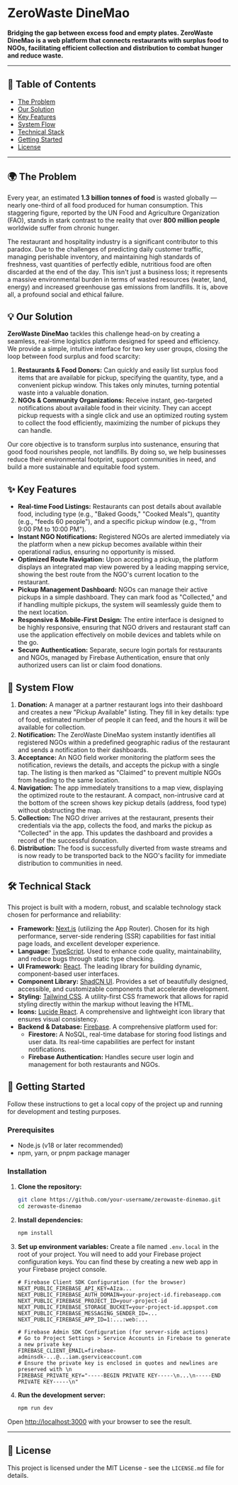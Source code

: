 # ZeroWaste DineMao

**Bridging the gap between excess food and empty plates. ZeroWaste DineMao is a web platform that connects restaurants with surplus food to NGOs, facilitating efficient collection and distribution to combat hunger and reduce waste.**

---

## 📜 Table of Contents

- [The Problem](#-the-problem)
- [Our Solution](#-our-solution)
- [Key Features](#-key-features)
- [System Flow](#-system-flow)
- [Technical Stack](#-technical-stack)
- [Getting Started](#-getting-started)
- [License](#-license)

---

## 🌍 The Problem

Every year, an estimated **1.3 billion tonnes of food** is wasted globally — nearly one-third of all food produced for human consumption. This staggering figure, reported by the UN Food and Agriculture Organization (FAO), stands in stark contrast to the reality that over **800 million people** worldwide suffer from chronic hunger.

The restaurant and hospitality industry is a significant contributor to this paradox. Due to the challenges of predicting daily customer traffic, managing perishable inventory, and maintaining high standards of freshness, vast quantities of perfectly edible, nutritious food are often discarded at the end of the day. This isn't just a business loss; it represents a massive environmental burden in terms of wasted resources (water, land, energy) and increased greenhouse gas emissions from landfills. It is, above all, a profound social and ethical failure.

## 💡 Our Solution

**ZeroWaste DineMao** tackles this challenge head-on by creating a seamless, real-time logistics platform designed for speed and efficiency. We provide a simple, intuitive interface for two key user groups, closing the loop between food surplus and food scarcity:

1.  **Restaurants & Food Donors:** Can quickly and easily list surplus food items that are available for pickup, specifying the quantity, type, and a convenient pickup window. This takes only minutes, turning potential waste into a valuable donation.
2.  **NGOs & Community Organizations:** Receive instant, geo-targeted notifications about available food in their vicinity. They can accept pickup requests with a single click and use an optimized routing system to collect the food efficiently, maximizing the number of pickups they can handle.

Our core objective is to transform surplus into sustenance, ensuring that good food nourishes people, not landfills. By doing so, we help businesses reduce their environmental footprint, support communities in need, and build a more sustainable and equitable food system.

## ✨ Key Features

-   **Real-time Food Listings:** Restaurants can post details about available food, including type (e.g., "Baked Goods," "Cooked Meals"), quantity (e.g., "feeds 60 people"), and a specific pickup window (e.g., "from 9:00 PM to 10:00 PM").
-   **Instant NGO Notifications:** Registered NGOs are alerted immediately via the platform when a new pickup becomes available within their operational radius, ensuring no opportunity is missed.
-   **Optimized Route Navigation:** Upon accepting a pickup, the platform displays an integrated map view powered by a leading mapping service, showing the best route from the NGO's current location to the restaurant.
-   **Pickup Management Dashboard:** NGOs can manage their active pickups in a simple dashboard. They can mark food as "Collected," and if handling multiple pickups, the system will seamlessly guide them to the next location.
-   **Responsive & Mobile-First Design:** The entire interface is designed to be highly responsive, ensuring that NGO drivers and restaurant staff can use the application effectively on mobile devices and tablets while on the go.
-   **Secure Authentication:** Separate, secure login portals for restaurants and NGOs, managed by Firebase Authentication, ensure that only authorized users can list or claim food donations.

## 🔄 System Flow

1.  **Donation:** A manager at a partner restaurant logs into their dashboard and creates a new "Pickup Available" listing. They fill in key details: type of food, estimated number of people it can feed, and the hours it will be available for collection.
2.  **Notification:** The ZeroWaste DineMao system instantly identifies all registered NGOs within a predefined geographic radius of the restaurant and sends a notification to their dashboards.
3.  **Acceptance:** An NGO field worker monitoring the platform sees the notification, reviews the details, and accepts the pickup with a single tap. The listing is then marked as "Claimed" to prevent multiple NGOs from heading to the same location.
4.  **Navigation:** The app immediately transitions to a map view, displaying the optimized route to the restaurant. A compact, non-intrusive card at the bottom of the screen shows key pickup details (address, food type) without obstructing the map.
5.  **Collection:** The NGO driver arrives at the restaurant, presents their credentials via the app, collects the food, and marks the pickup as "Collected" in the app. This updates the dashboard and provides a record of the successful donation.
6.  **Distribution:** The food is successfully diverted from waste streams and is now ready to be transported back to the NGO's facility for immediate distribution to communities in need.

## 🛠️ Technical Stack

This project is built with a modern, robust, and scalable technology stack chosen for performance and reliability:

-   **Framework:** [Next.js](https://nextjs.org/) (utilizing the App Router). Chosen for its high performance, server-side rendering (SSR) capabilities for fast initial page loads, and excellent developer experience.
-   **Language:** [TypeScript](https://www.typescriptlang.org/). Used to enhance code quality, maintainability, and reduce bugs through static type checking.
-   **UI Framework:** [React](https://reactjs.org/). The leading library for building dynamic, component-based user interfaces.
-   **Component Library:** [ShadCN UI](https://ui.shadcn.com/). Provides a set of beautifully designed, accessible, and customizable components that accelerate development.
-   **Styling:** [Tailwind CSS](https://tailwindcss.com/). A utility-first CSS framework that allows for rapid styling directly within the markup without leaving the HTML.
-   **Icons:** [Lucide React](https://lucide.dev/). A comprehensive and lightweight icon library that ensures visual consistency.
-   **Backend & Database:** [Firebase](https://firebase.google.com/). A comprehensive platform used for:
    -   **Firestore:** A NoSQL, real-time database for storing food listings and user data. Its real-time capabilities are perfect for instant notifications.
    -   **Firebase Authentication:** Handles secure user login and management for both restaurants and NGOs.

## 🚀 Getting Started

Follow these instructions to get a local copy of the project up and running for development and testing purposes.

### Prerequisites

-   Node.js (v18 or later recommended)
-   npm, yarn, or pnpm package manager

### Installation

1.  **Clone the repository:**
    ```bash
    git clone https://github.com/your-username/zerowaste-dinemao.git
    cd zerowaste-dinemao
    ```

2.  **Install dependencies:**
    ```bash
    npm install
    ```

3.  **Set up environment variables:**
    Create a file named `.env.local` in the root of your project. You will need to add your Firebase project configuration keys. You can find these by creating a new web app in your Firebase project console.

    ```env
    # Firebase Client SDK Configuration (for the browser)
    NEXT_PUBLIC_FIREBASE_API_KEY=AIza...
    NEXT_PUBLIC_FIREBASE_AUTH_DOMAIN=your-project-id.firebaseapp.com
    NEXT_PUBLIC_FIREBASE_PROJECT_ID=your-project-id
    NEXT_PUBLIC_FIREBASE_STORAGE_BUCKET=your-project-id.appspot.com
    NEXT_PUBLIC_FIREBASE_MESSAGING_SENDER_ID=...
    NEXT_PUBLIC_FIREBASE_APP_ID=1:...:web:...

    # Firebase Admin SDK Configuration (for server-side actions)
    # Go to Project Settings > Service Accounts in Firebase to generate a new private key
    FIREBASE_CLIENT_EMAIL=firebase-adminsdk-...@...iam.gserviceaccount.com
    # Ensure the private key is enclosed in quotes and newlines are preserved with \n
    FIREBASE_PRIVATE_KEY="-----BEGIN PRIVATE KEY-----\n...\n-----END PRIVATE KEY-----\n"
    ```

4.  **Run the development server:**
    ```bash
    npm run dev
    ```

Open [http://localhost:3000](http://localhost:3000) with your browser to see the result.

---

## 📄 License

This project is licensed under the MIT License - see the `LICENSE.md` file for details.
